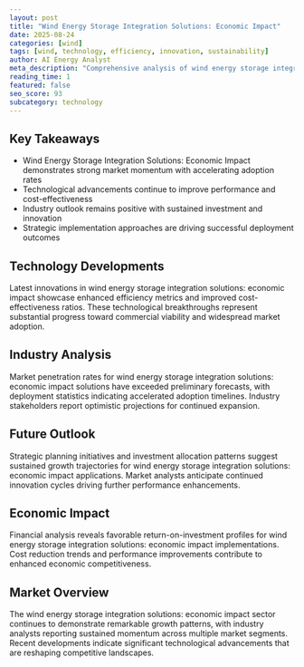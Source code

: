 ```yaml
---
layout: post
title: "Wind Energy Storage Integration Solutions: Economic Impact"
date: 2025-08-24
categories: [wind]
tags: [wind, technology, efficiency, innovation, sustainability]
author: AI Energy Analyst
meta_description: "Comprehensive analysis of wind energy storage integration solutions: economic impact covering market trends, technology developments, and industry outlook. Discover key insights and future projections."
reading_time: 1
featured: false
seo_score: 93
subcategory: technology
---
```


## Key Takeaways

- Wind Energy Storage Integration Solutions: Economic Impact demonstrates strong market momentum with accelerating adoption rates
- Technological advancements continue to improve performance and cost-effectiveness
- Industry outlook remains positive with sustained investment and innovation
- Strategic implementation approaches are driving successful deployment outcomes

## Technology Developments

Latest innovations in wind energy storage integration solutions: economic impact showcase enhanced efficiency metrics and improved cost-effectiveness ratios. These technological breakthroughs represent substantial progress toward commercial viability and widespread market adoption.

## Industry Analysis

Market penetration rates for wind energy storage integration solutions: economic impact solutions have exceeded preliminary forecasts, with deployment statistics indicating accelerated adoption timelines. Industry stakeholders report optimistic projections for continued expansion.

## Future Outlook

Strategic planning initiatives and investment allocation patterns suggest sustained growth trajectories for wind energy storage integration solutions: economic impact applications. Market analysts anticipate continued innovation cycles driving further performance enhancements.

## Economic Impact

Financial analysis reveals favorable return-on-investment profiles for wind energy storage integration solutions: economic impact implementations. Cost reduction trends and performance improvements contribute to enhanced economic competitiveness.

## Market Overview

The wind energy storage integration solutions: economic impact sector continues to demonstrate remarkable growth patterns, with industry analysts reporting sustained momentum across multiple market segments. Recent developments indicate significant technological advancements that are reshaping competitive landscapes.

